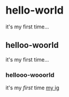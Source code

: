 # hello-world
it's my first time...
## helloo-woorld
it's my first time...
### hellooo-wooorld
it's my *first* time
[my ig](https://www.instagram.com/c.____.yt/)
